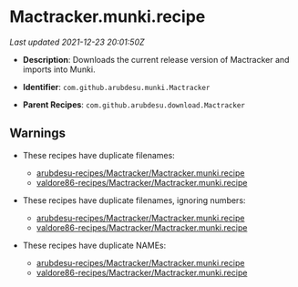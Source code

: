 # Mactracker.munki.recipe

_Last updated 2021-12-23 20:01:50Z_

- **Description**: Downloads the current release version of Mactracker and imports into Munki.

- **Identifier**: `com.github.arubdesu.munki.Mactracker`

- **Parent Recipes**: `com.github.arubdesu.download.Mactracker`


## Warnings

- These recipes have duplicate filenames:
    - [arubdesu-recipes/Mactracker/Mactracker.munki.recipe](/autopkg-dupe-tracker/arubdesu-recipes/Mactracker/Mactracker.munki.recipe)
    - [valdore86-recipes/Mactracker/Mactracker.munki.recipe](/autopkg-dupe-tracker/valdore86-recipes/Mactracker/Mactracker.munki.recipe)

- These recipes have duplicate filenames, ignoring numbers:
    - [arubdesu-recipes/Mactracker/Mactracker.munki.recipe](/autopkg-dupe-tracker/arubdesu-recipes/Mactracker/Mactracker.munki.recipe)
    - [valdore86-recipes/Mactracker/Mactracker.munki.recipe](/autopkg-dupe-tracker/valdore86-recipes/Mactracker/Mactracker.munki.recipe)

- These recipes have duplicate NAMEs:
    - [arubdesu-recipes/Mactracker/Mactracker.munki.recipe](/autopkg-dupe-tracker/arubdesu-recipes/Mactracker/Mactracker.munki.recipe)
    - [valdore86-recipes/Mactracker/Mactracker.munki.recipe](/autopkg-dupe-tracker/valdore86-recipes/Mactracker/Mactracker.munki.recipe)